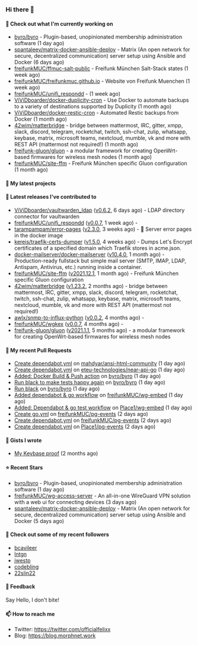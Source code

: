 ### Hi there 👋

#### 👷 Check out what I'm currently working on

- [byro/byro](https://github.com/byro/byro) - Plugin-based, unopinionated membership administration software (1 day ago)
- [spantaleev/matrix-docker-ansible-deploy](https://github.com/spantaleev/matrix-docker-ansible-deploy) - Matrix (An open network for secure, decentralized communication) server setup using Ansible and Docker (6 days ago)
- [freifunkMUC/ffmuc-salt-public](https://github.com/freifunkMUC/ffmuc-salt-public) - Freifunk München Salt-Stack states (1 week ago)
- [freifunkMUC/freifunkmuc.github.io](https://github.com/freifunkMUC/freifunkmuc.github.io) - Website von Freifunk Muenchen (1 week ago)
- [freifunkMUC/unifi_respondd](https://github.com/freifunkMUC/unifi_respondd) -  (1 week ago)
- [ViViDboarder/docker-duplicity-cron](https://github.com/ViViDboarder/docker-duplicity-cron) - Use Docker to automate backups to a variety of destinations supported by Duplicity (1 month ago)
- [ViViDboarder/docker-restic-cron](https://github.com/ViViDboarder/docker-restic-cron) - Automated Restic backups from Docker (1 month ago)
- [42wim/matterbridge](https://github.com/42wim/matterbridge) - bridge between mattermost, IRC, gitter, xmpp, slack, discord, telegram, rocketchat, twitch, ssh-chat, zulip, whatsapp, keybase, matrix, microsoft teams, nextcloud, mumble, vk and more with REST API (mattermost not required!) (1 month ago)
- [freifunk-gluon/gluon](https://github.com/freifunk-gluon/gluon) - a modular framework for creating OpenWrt-based firmwares for wireless mesh nodes (1 month ago)
- [freifunkMUC/site-ffm](https://github.com/freifunkMUC/site-ffm) - Freifunk München specific Gluon configuration (1 month ago)

#### 🌱 My latest projects


#### 🔭 Latest releases I've contributed to

- [ViViDboarder/vaultwarden_ldap](https://github.com/ViViDboarder/vaultwarden_ldap) ([v0.6.2](https://github.com/ViViDboarder/vaultwarden_ldap/releases/tag/v0.6.2), 6 days ago) - LDAP directory connector for vaultwarden
- [freifunkMUC/unifi_respondd](https://github.com/freifunkMUC/unifi_respondd) ([v0.0.7](https://github.com/freifunkMUC/unifi_respondd/releases/tag/v0.0.7), 1 week ago) - 
- [tarampampam/error-pages](https://github.com/tarampampam/error-pages) ([v2.3.0](https://github.com/tarampampam/error-pages/releases/tag/v2.3.0), 3 weeks ago) - :construction: Server error pages in the docker image
- [kereis/traefik-certs-dumper](https://github.com/kereis/traefik-certs-dumper) ([v1.5.0](https://github.com/kereis/traefik-certs-dumper/releases/tag/v1.5.0), 4 weeks ago) - Dumps Let&#39;s Encrypt certificates of a specified domain which Traefik stores in acme.json.
- [docker-mailserver/docker-mailserver](https://github.com/docker-mailserver/docker-mailserver) ([v10.4.0](https://github.com/docker-mailserver/docker-mailserver/releases/tag/v10.4.0), 1 month ago) - Production-ready fullstack but simple mail server (SMTP, IMAP, LDAP, Antispam, Antivirus, etc.) running inside a container.
- [freifunkMUC/site-ffm](https://github.com/freifunkMUC/site-ffm) ([v2021.12.1](https://github.com/freifunkMUC/site-ffm/releases/tag/v2021.12.1), 1 month ago) - Freifunk München specific Gluon configuration
- [42wim/matterbridge](https://github.com/42wim/matterbridge) ([v1.23.2](https://github.com/42wim/matterbridge/releases/tag/v1.23.2), 2 months ago) - bridge between mattermost, IRC, gitter, xmpp, slack, discord, telegram, rocketchat, twitch, ssh-chat, zulip, whatsapp, keybase, matrix, microsoft teams, nextcloud, mumble, vk and more with REST API (mattermost not required!)
- [awlx/snmp-to-influx-python](https://github.com/awlx/snmp-to-influx-python) ([v0.0.2](https://github.com/awlx/snmp-to-influx-python/releases/tag/v0.0.2), 4 months ago) - 
- [freifunkMUC/wgkex](https://github.com/freifunkMUC/wgkex) ([v0.0.7](https://github.com/freifunkMUC/wgkex/releases/tag/v0.0.7), 4 months ago) - 
- [freifunk-gluon/gluon](https://github.com/freifunk-gluon/gluon) ([v2021.1.1](https://github.com/freifunk-gluon/gluon/releases/tag/v2021.1.1), 5 months ago) - a modular framework for creating OpenWrt-based firmwares for wireless mesh nodes

#### 🔨 My recent Pull Requests

- [Create dependabot.yml](https://github.com/mahdyar/ansi-html-community/pull/1) on [mahdyar/ansi-html-community](https://github.com/mahdyar/ansi-html-community) (1 day ago)
- [Create dependabot.yml](https://github.com/eteu-technologies/near-api-go/pull/8) on [eteu-technologies/near-api-go](https://github.com/eteu-technologies/near-api-go) (1 day ago)
- [Added: Docker Build &amp; Push action](https://github.com/byro/byro/pull/241) on [byro/byro](https://github.com/byro/byro) (1 day ago)
- [Run black to make tests happy again](https://github.com/byro/byro/pull/240) on [byro/byro](https://github.com/byro/byro) (1 day ago)
- [Run black](https://github.com/byro/byro/pull/239) on [byro/byro](https://github.com/byro/byro) (1 day ago)
- [Added dependabot &amp; go workflow](https://github.com/freifunkMUC/wg-embed/pull/4) on [freifunkMUC/wg-embed](https://github.com/freifunkMUC/wg-embed) (1 day ago)
- [Added: Dependabot &amp; go test workflow](https://github.com/Place1/wg-embed/pull/2) on [Place1/wg-embed](https://github.com/Place1/wg-embed) (1 day ago)
- [Create go.yml](https://github.com/freifunkMUC/pg-events/pull/2) on [freifunkMUC/pg-events](https://github.com/freifunkMUC/pg-events) (2 days ago)
- [Create dependabot.yml](https://github.com/freifunkMUC/pg-events/pull/1) on [freifunkMUC/pg-events](https://github.com/freifunkMUC/pg-events) (2 days ago)
- [Create dependabot.yml](https://github.com/Place1/pg-events/pull/1) on [Place1/pg-events](https://github.com/Place1/pg-events) (2 days ago)

#### 📓 Gists I wrote

- [My Keybase proof](https://gist.github.com/69863960a08efeb03ad576ccaf93d880) (2 months ago)

#### ⭐ Recent Stars

- [byro/byro](https://github.com/byro/byro) - Plugin-based, unopinionated membership administration software (1 day ago)
- [freifunkMUC/wg-access-server](https://github.com/freifunkMUC/wg-access-server) - An all-in-one WireGuard VPN solution with a web ui for connecting devices (3 days ago)
- [spantaleev/matrix-docker-ansible-deploy](https://github.com/spantaleev/matrix-docker-ansible-deploy) - Matrix (An open network for secure, decentralized communication) server setup using Ansible and Docker (5 days ago)

#### 👯 Check out some of my recent followers

- [bcavileer](https://github.com/bcavileer)
- [lntgn](https://github.com/lntgn)
- [jwestp](https://github.com/jwestp)
- [codebling](https://github.com/codebling)
- [22slin22](https://github.com/22slin22)

#### 💬 Feedback

Say Hello, I don't bite!

#### 📫 How to reach me

- Twitter: https://twitter.com/officialfelixx
- Blog: https://blog.morphnet.work